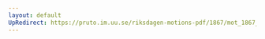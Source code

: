 ```yaml
---
layout: default
UpRedirect: https://pruto.im.uu.se/riksdagen-motions-pdf/1867/mot_1867__ak__165/mot_1867__ak__165-002.pdf
---
```

